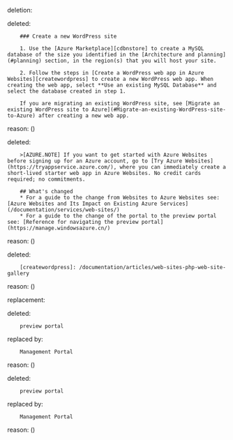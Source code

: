 deletion:

deleted:

		### Create a new WordPress site
		
		1. Use the [Azure Marketplace][cdbnstore] to create a MySQL database of the size you identified in the [Architecture and planning](#planning) section, in the region(s) that you will host your site.
		
		2. Follow the steps in [Create a WordPress web app in Azure Websites][createwordpress] to create a new WordPress web app. When creating the web app, select **Use an existing MySQL Database** and select the database created in step 1.
		
		If you are migrating an existing WordPress site, see [Migrate an existing WordPress site to Azure](#Migrate-an-existing-WordPress-site-to-Azure) after creating a new web app.

reason: ()

deleted:

		>[AZURE.NOTE] If you want to get started with Azure Websites before signing up for an Azure account, go to [Try Azure Websites](https://tryappservice.azure.com/), where you can immediately create a short-lived starter web app in Azure Websites. No credit cards required; no commitments.
		
		## What's changed
		* For a guide to the change from Websites to Azure Websites see: [Azure Websites and Its Impact on Existing Azure Services](/documentation/services/web-sites/)
		* For a guide to the change of the portal to the preview portal see: [Reference for navigating the preview portal](https://manage.windowsazure.cn/)

reason: ()

deleted:

		[createwordpress]: /documentation/articles/web-sites-php-web-site-gallery

reason: ()

replacement:

deleted:

		preview portal

replaced by:

		Management Portal

reason: ()

deleted:

		preview portal

replaced by:

		Management Portal

reason: ()

